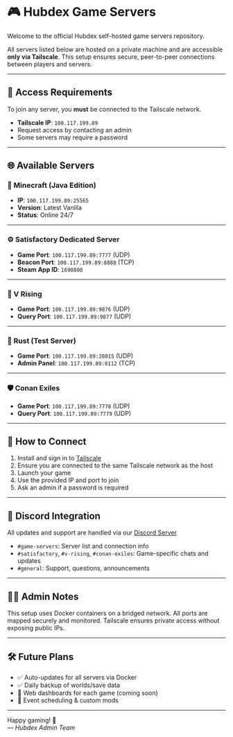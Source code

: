 # 🎮 Hubdex Game Servers

Welcome to the official Hubdex self-hosted game servers repository.

All servers listed below are hosted on a private machine and are accessible **only via Tailscale**. This setup ensures secure, peer-to-peer connections between players and servers.

---

## 🔐 Access Requirements

To join any server, you **must** be connected to the Tailscale network.

- **Tailscale IP**: `100.117.199.89`
- Request access by contacting an admin
- Some servers may require a password

---

## 🌐 Available Servers

### 🧱 Minecraft (Java Edition)
- **IP**: `100.117.199.89:25565`
- **Version**: Latest Vanilla
- **Status**: Online 24/7

---

### ⚙️ Satisfactory Dedicated Server
- **Game Port**: `100.117.199.89:7777` (UDP)
- **Beacon Port**: `100.117.199.89:8888` (TCP)
- **Steam App ID**: `1690800`

---

### 🦇 V Rising
- **Game Port**: `100.117.199.89:9876` (UDP)
- **Query Port**: `100.117.199.89:9877` (UDP)

---

### 🔫 Rust (Test Server)
- **Game Port**: `100.117.199.89:28015` (UDP)
- **Admin Panel**: `100.117.199.89:9112` (TCP)

---

### 🛡️ Conan Exiles
- **Game Port**: `100.117.199.89:7778` (UDP)
- **Query Port**: `100.117.199.89:7779` (UDP)

---

## 🧭 How to Connect

1. Install and sign in to [Tailscale](https://tailscale.com)
2. Ensure you are connected to the same Tailscale network as the host
3. Launch your game
4. Use the provided IP and port to join
5. Ask an admin if a password is required

---

## 📢 Discord Integration

All updates and support are handled via our [Discord Server](https://discord.gg/TfQUXnus).

- `#game-servers`: Server list and connection info
- `#satisfactory`, `#v-rising`, `#conan-exiles`: Game-specific chats and updates
- `#general`: Support, questions, announcements

---

## 🧑‍💻 Admin Notes

This setup uses Docker containers on a bridged network. All ports are mapped securely and monitored. Tailscale ensures private access without exposing public IPs.

---

## 🛠 Future Plans

- ✅ Auto-updates for all servers via Docker
- ✅ Daily backup of worlds/save data
- 🔲 Web dashboards for each game (coming soon)
- 🔲 Event scheduling & custom mods

---

Happy gaming! 🎉  
— *Hubdex Admin Team*
